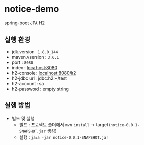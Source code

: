 # notice-demo

spring-boot
JPA
H2

실행 환경 
--------
* jdk.version : `1.8.0_144`
* maven.vsersion : `3.6.1`
* port : `8080`
* index : [localhost:8080](http://localhost:8080)
* h2-console : [localhost:8080/h2](http://localhost:8080/h2)
* h2-jdbc url : jdbc:h2:~/test
* h2-account : sa
* h2-password : empty string

실행 방법 
--------
* 빌드 및 실행
    * 빌드 : 프로젝트 폴더에서 `mvn install` -> target (`notice-0.0.1-SNAPSHOT.jar` 생성)
    * 실행 : `java -jar notice-0.0.1-SNAPSHOT.jar`
